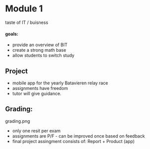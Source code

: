# Module 1

taste of IT / buisness

#### goals:
- provide an overview of BIT
- create a strong math base
- allow students to switch study

## Project

- mobile app for the yearly Batavieren relay race
- assignments have freedom
- tutor will give guidance.

## Grading:

grading.png

- only one resit per exam
- assignments are P/F - can be improved once based on feedback
- final project assingment consists of: Report + Product (app)
